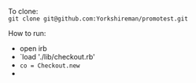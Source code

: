 To clone:  
`git clone git@github.com:Yorkshireman/promotest.git`  
  
How to run:  
- open irb
- `load './lib/checkout.rb'
- `co = Checkout.new`
- 